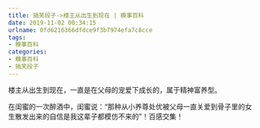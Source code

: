 ```yaml
---
title: 搞笑段子->楼主从出生到现在 | 糗事百科
date: 2019-11-02 00:34:15
urlname: 0fd6216366dfdce9f3b7974efa7c8cce
tags: 
- 糗事百科
categories:
- 糗事百科
- 搞笑段子
---
```

楼主从出生到现在，一直是在父母的宠爱下成长的，属于精神富养型。

在闺蜜的一次醉酒中，闺蜜说：“那种从小养尊处优被父母一直关爱到骨子里的女生散发出来的自信是我这辈子都模仿不来的”！百感交集！


